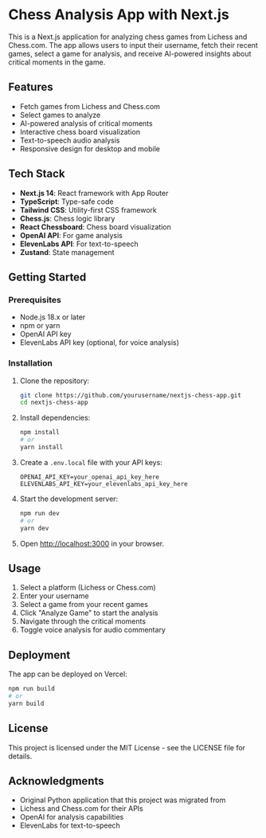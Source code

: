 # Chess Analysis App with Next.js

This is a Next.js application for analyzing chess games from Lichess and Chess.com. The app allows users to input their username, fetch their recent games, select a game for analysis, and receive AI-powered insights about critical moments in the game.

## Features

- Fetch games from Lichess and Chess.com
- Select games to analyze
- AI-powered analysis of critical moments
- Interactive chess board visualization
- Text-to-speech audio analysis
- Responsive design for desktop and mobile

## Tech Stack

- **Next.js 14**: React framework with App Router
- **TypeScript**: Type-safe code
- **Tailwind CSS**: Utility-first CSS framework
- **Chess.js**: Chess logic library
- **React Chessboard**: Chess board visualization
- **OpenAI API**: For game analysis
- **ElevenLabs API**: For text-to-speech
- **Zustand**: State management

## Getting Started

### Prerequisites

- Node.js 18.x or later
- npm or yarn
- OpenAI API key
- ElevenLabs API key (optional, for voice analysis)

### Installation

1. Clone the repository:
   ```bash
   git clone https://github.com/yourusername/nextjs-chess-app.git
   cd nextjs-chess-app
   ```

2. Install dependencies:
   ```bash
   npm install
   # or
   yarn install
   ```

3. Create a `.env.local` file with your API keys:
   ```
   OPENAI_API_KEY=your_openai_api_key_here
   ELEVENLABS_API_KEY=your_elevenlabs_api_key_here
   ```

4. Start the development server:
   ```bash
   npm run dev
   # or
   yarn dev
   ```

5. Open [http://localhost:3000](http://localhost:3000) in your browser.

## Usage

1. Select a platform (Lichess or Chess.com)
2. Enter your username
3. Select a game from your recent games
4. Click "Analyze Game" to start the analysis
5. Navigate through the critical moments
6. Toggle voice analysis for audio commentary

## Deployment

The app can be deployed on Vercel:

```bash
npm run build
# or
yarn build
```

## License

This project is licensed under the MIT License - see the LICENSE file for details.

## Acknowledgments

- Original Python application that this project was migrated from
- Lichess and Chess.com for their APIs
- OpenAI for analysis capabilities
- ElevenLabs for text-to-speech